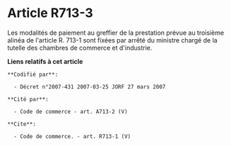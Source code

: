 # Article R713-3

Les modalités de paiement au greffier de la prestation prévue au troisième alinéa de l'article R. 713-1 sont fixées par
arrêté du ministre chargé de la tutelle des chambres de commerce et d'industrie.

**Liens relatifs à cet article**

	**Codifié par**:

	  - Décret n°2007-431 2007-03-25 JORF 27 mars 2007

	**Cité par**:

	  - Code de commerce - art. A713-2 (V)

	**Cite**:

	  - Code de commerce. - art. R713-1 (V)
